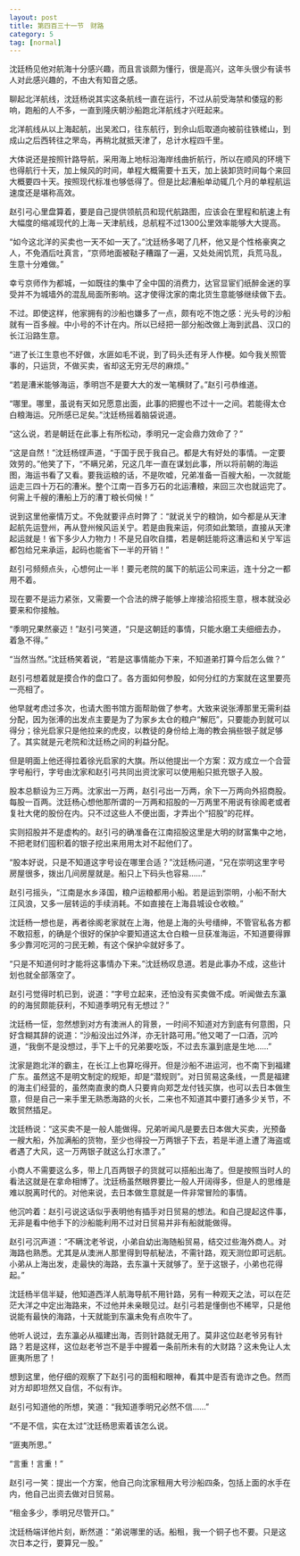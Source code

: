 ```yaml
---
layout: post
title: 第四百三十一节　财路
category: 5
tag: [normal]
---
```


沈廷杨见他对航海十分感兴趣，而且言谈颇为懂行，很是高兴，这年头很少有读书人对此感兴趣的，不由大有知音之感。

聊起北洋航线，沈廷杨说其实这条航线一直在运行，不过从前受海禁和倭寇的影响，跑船的人不多，一直到隆庆朝沙船跑北洋航线才兴旺起来。

北洋航线从以上海起航，出吴淞口，往东航行，到佘山后取道向被前往铁槎山，到成山之后西转往之罘岛，再稍北就抵天津了，总计水程四千里。

大体说还是按照针路导航，采用海上地标沿海岸线曲折航行，所以在顺风的环境下也得航行十天，加上候风的时间，单程大概需要十五天，加上装卸货时间每个来回大概要四十天。按照现代标准也够低得了。但是比起漕船单动辄几个月的单程航运速度还是堪称高效。

赵引弓心里盘算着，要是自己提供领航员和现代航路图，应该会在里程和航速上有大幅度的缩减现代的上海－天津航线，总航程不过1300公里效率能够大大提高。

“如今这北洋的买卖也一天不如一天了。”沈廷杨多喝了几杯，他又是个性格豪爽之人，不免酒后吐真言，“京师地面被鞑子糟蹋了一遍，又处处闹饥荒，兵荒马乱，生意十分难做。”

幸亏京师作为都城，一如既往的集中了全中国的消费力，达官显宦们纸醉金迷的享受并不为城墙外的混乱局面所影响。这才使得沈家的南北货生意能够继续做下去。

不过。即使这样，他家拥有的沙船也嫌多了一点，颇有吃不饱之感：光头号的沙船就有一百多艘。中小号的不计在内。所以已经把一部分船改做上海到武昌、汉口的长江沿路生意。

“进了长江生意也不好做，水匪如毛不说，到了码头还有牙人作梗。如今我关照管事的，只运货，不做买卖，省却这无穷无尽的麻烦。”

“若是漕米能够海运，季明岂不是要大大的发一笔横财了。”赵引弓恭维道。

“哪里。哪里，虽说有天如兄愿意出面，此事的把握也不过十一之间。若能得太仓白粮海运。兄所感已足矣。”沈廷杨摇着脑袋说道。

“这么说，若是朝廷在此事上有所松动，季明兄一定会鼎力效命了？”

“这是自然！”沈廷杨铿声道，“于国于民于我自己。都是大有好处的事情。一定要效劳的。”他笑了下，“不瞒兄弟，兄这几年一直在谋划此事，所以将前朝的海运图，海运书看了又看。要我运粮的话，不是吹嘘，兄弟准备一百艘大船，一次就能运走三四十万石的漕米。整个江南一百多万石的北运漕粮，来回三次也就运完了。何需上千艘的漕船上万的漕丁粮长伺候！”

说到这里他豪情万丈。不免就要评点时弊了：“就说关宁的粮饷，如今都是从天津起航先运登州，再从登州候风运关宁。若是由我来运，何须如此繁琐，直接从天津起运就是！省下多少人力物力！不是兄自吹自擂，若是朝廷能将这漕运和关宁军运都包给兄来承运，起码也能省下一半的开销！”

赵引弓频频点头，心想何止一半！要元老院的属下的航运公司来运，连十分之一都用不着。

现在要不是运力紧张，又需要一个合法的牌子能够上岸接洽招揽生意，根本就没必要来和你接触。

“季明兄果然豪迈！”赵引弓笑道，“只是这朝廷的事情，只能水磨工夫细细去办，着急不得。”

“当然当然。”沈廷杨笑着说，“若是这事情能办下来，不知道弟打算今后怎么做？”

赵引弓想着就是摸合作的盘口了。各方面如何参股，如何分红的方案就在这里要亮一亮相了。

他早就考虑过多次，也请大图书馆方面帮助做了参考。大致来说张溥那里无需利益分配，因为张溥的出发点主要是为了为家乡太仓的粮户“解厄”，只要能办到就可以得分；徐光启家只是他拉来的虎皮，以教徒的身份给上海的教会捐些银子就足够了。其实就是元老院和沈廷杨之间的利益分配。

但是明面上他还得拉着徐光启家的大旗。所以他提出一个方案：双方成立一个合营字号船行，字号由沈家和赵引弓共同出资沈家可以使用船只抵充银子入股。

股本总额设为三万两。沈家出一万两，赵引弓出一万两，余下一万两向外招商股。每股一百两。沈廷杨心想他那所谓的一万两和招股的一万两里不用说有徐阁老或者复社大佬的股份在内。只不过这些人不便出面，才弄出个“招股”的花样。

实则招股并不是虚构的。赵引弓的确准备在江南招股这里是大明的财富集中之地，不把老财们囤积着的银子挖出来用用太对不起他们了。

“股本好说，只是不知道这字号设在哪里合适？”沈廷杨问道，“兄在崇明这里字号房屋很多，拨出几间房屋就是。船只上下码头也容易……”

赵引弓摇头，“江南是水乡泽国，粮户运粮都用小船。若是运到崇明，小船不耐大江风浪，又多一层转运的手续消耗。不如直接在上海县城设仓收粮。”

沈廷杨一想也是，再者徐阁老家就在上海，他是上海的头号缙绅，不管官私各方都不敢招惹，的确是个很好的保护伞要知道这太仓白粮一旦获准海运，不知道要得罪多少靠河吃河的刁民无赖，有这个保护伞就好多了。

“只是不知道何时才能将这事情办下来。”沈廷杨叹息道。若是此事办不成，这些计划也就全部落空了。

赵引弓觉得时机已到，说道：“字号立起来，还怕没有买卖做不成。听闻做去东瀛的的海贸颇能获利，不知道季明兄有无想过？”

沈廷杨一怔，忽然想到对方有澳洲人的背景，一时间不知道对方到底有何意图，只好含糊其辞的说道：“沙船没出过外洋，亦无针路可用。”他又喝了一口酒，沉吟道，“我倒不是没想过，手下上千的兄弟要吃饭，不过去东瀛到底是生地……”

沈家是跑北洋的霸主，在长江上也算吃得开。但是沙船不进运河，也不南下到福建广东。虽然这不是明文制定的规矩，却是“潜规则”。对日贸易这条线，一贯是福建的海主们经营的，虽然南直隶的商人只要肯向郑芝龙付钱买旗，也可以去日本做生意，但是自己一来手里无熟悉海路的火长，二来也不知道其中要打通多少关节，不敢贸然插足。

沈廷杨说：“这买卖不是一般人能做得。兄弟听闻凡是要去日本做大买卖，光预备一艘大船，外加满船的货物，至少也得投一万两银子下去，若是半道上遭了海盗或者遇了大风，这一万两银子就这么打水漂了。”

小商人不需要这么多，带上几百两银子的货就可以搭船出海了。但是按照当时人的看法这就是在拿命相博了。沈廷杨虽然眼界要比一般人开阔得多，但是人的思维是难以脱离时代的。对他来说，去日本做生意就是一件非常冒险的事情。

他沉吟着：赵引弓说这话似乎表明他有插手对日贸易的想法。和自己提起这件事，无非是看中他手下的沙船能利用不过对日贸易并非有船就能做得。

赵引弓沉声道：“不瞒沈老爷说，小弟自幼出海随船贸易，结交过些海外商人。对海路也熟悉。尤其是从澳洲人那里得到导航秘法，不需针路，观天测位即可远航。小弟从上海出发，走最快的海路，去东瀛十天就够了。至于这银子，小弟也花得起。”

沈廷杨半信半疑，他知道西洋人航海导航不用针路，另有一种观天之法，可以在茫茫大洋之中定出海路来，不过他并未亲眼见过。赵引弓若是懂倒也不稀罕，只是他说能有最快的海路，十天就能到东瀛未免有点吹牛了。

他听人说过，去东瀛必从福建出海，否则针路就无用了。莫非这位赵老爷另有针路？若是这样，这位赵老爷岂不是手中握着一条前所未有的大财路？这未免让人太匪夷所思了！

想到这里，他仔细的观察了下赵引弓的面相和眼神，看其中是否有诡诈之色。然而对方却即坦然又自信，不似有诈。

赵引弓知道他的所想，笑道：“我知道季明兄必然不信……”

“不是不信，实在太过”沈廷杨思索着该怎么说。

“匪夷所思。”

“言重！言重！”

赵引弓一笑：提出一个方案，他自己向沈家租用大号沙船四条，包括上面的水手在内，他自己出资去做对日贸易。

“租金多少，季明兄尽管开口。”

沈廷杨端详他片刻，断然道：“弟说哪里的话。船租，我一个铜子也不要。只是这次日本之行，要算兄一股。”